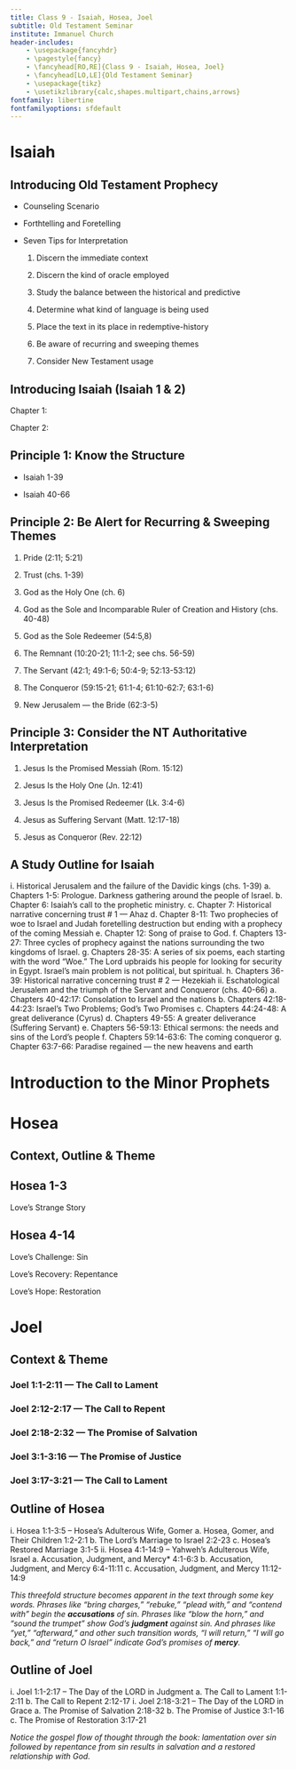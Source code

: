 ```yaml
---
title: Class 9 - Isaiah, Hosea, Joel
subtitle: Old Testament Seminar
institute: Immanuel Church
header-includes:
    - \usepackage{fancyhdr}
    - \pagestyle{fancy}
    - \fancyhead[RO,RE]{Class 9 - Isaiah, Hosea, Joel}
    - \fancyhead[LO,LE]{Old Testament Seminar}
    - \usepackage{tikz}
    - \usetikzlibrary{calc,shapes.multipart,chains,arrows}
fontfamily: libertine
fontfamilyoptions: sfdefault
---
```


# Isaiah

## Introducing Old Testament Prophecy

- Counseling Scenario

- Forthtelling and Foretelling

- Seven Tips for Interpretation

  1. Discern the immediate context

  2. Discern the kind of oracle employed

  3. Study the balance between the historical and predictive

  4. Determine what kind of language is being used

  5. Place the text in its place in redemptive-history

  6. Be aware of recurring and sweeping themes

  7. Consider New Testament usage

## Introducing Isaiah (Isaiah 1 & 2)

Chapter 1:

Chapter 2:

## Principle 1: Know the Structure

- Isaiah 1-39

- Isaiah 40-66

## Principle 2: Be Alert for Recurring & Sweeping Themes

1. Pride (2:11; 5:21)

2. Trust (chs. 1-39)

3. God as the Holy One (ch. 6)

4. God as the Sole and Incomparable Ruler of Creation and History (chs. 40-48)

5. God as the Sole Redeemer (54:5,8)

6. The Remnant (10:20-21; 11:1-2; see chs. 56-59)

7. The Servant (42:1; 49:1-6; 50:4-9; 52:13-53:12)

8. The Conqueror (59:15-21; 61:1-4; 61:10-62:7; 63:1-6)

9. New Jerusalem — the Bride (62:3-5)

## Principle 3: Consider the NT Authoritative Interpretation

1. Jesus Is the Promised Messiah (Rom. 15:12)

2. Jesus Is the Holy One (Jn. 12:41)

3. Jesus Is the Promised Redeemer (Lk. 3:4-6)

4. Jesus as Suffering Servant (Matt. 12:17-18)

5. Jesus as Conqueror (Rev. 22:12)

## A Study Outline for Isaiah

i. Historical Jerusalem and the failure of the Davidic kings (chs. 1-39)
   a. Chapters 1-5:  Prologue.  Darkness gathering around the people of Israel.
   b. Chapter 6:  Isaiah’s call to the prophetic ministry.
   c. Chapter 7: Historical narrative concerning trust # 1 — Ahaz
   d. Chapter 8-11: Two prophecies of woe to Israel and Judah foretelling destruction but ending with a prophecy of the coming Messiah
   e. Chapter 12:  Song of praise to God.
   f. Chapters 13-27:  Three cycles of prophecy against the nations surrounding the two kingdoms of Israel. 
   g. Chapters 28-35:  A series of six poems, each starting with the word “Woe.” The Lord upbraids his people for looking for security in Egypt. Israel’s main problem is not political, but spiritual.
   h. Chapters 36-39:  Historical narrative concerning trust # 2 — Hezekiah
ii. Eschatological Jerusalem and the triumph of the Servant and Conqueror (chs. 40-66)
    a. Chapters 40-42:17: Consolation to Israel and the nations
    b. Chapters  42:18-44:23: Israel’s Two Problems; God’s Two Promises
    c. Chapters 44:24-48: A great deliverance (Cyrus)
    d. Chapters 49-55: A greater deliverance (Suffering Servant)
    e. Chapters 56-59:13: Ethical sermons: the needs and sins of the Lord’s people
    f. Chapters 59:14-63:6: The coming conqueror
    g. Chapter 63:7-66: Paradise regained — the new heavens and earth

# Introduction to the Minor Prophets

# Hosea

## Context, Outline & Theme

## Hosea 1-3

Love’s Strange Story

## Hosea 4-14

Love’s Challenge: Sin

Love’s Recovery: Repentance

Love’s Hope: Restoration

# Joel

## Context & Theme

### Joel 1:1-2:11 — The Call to Lament

### Joel 2:12-2:17 — The Call to Repent

### Joel 2:18-2:32 — The Promise of Salvation

### Joel 3:1-3:16 — The Promise of Justice

### Joel 3:17-3:21 — The Call to Lament

## Outline of Hosea

i. Hosea 1:1-3:5 – Hosea’s Adulterous Wife, Gomer
   a. Hosea, Gomer, and Their Children 1:2-2:1
   b. The Lord’s Marriage to Israel 2:2-23
   c. Hosea’s Restored Marriage 3:1-5
ii. Hosea 4:1-14:9 – Yahweh’s Adulterous Wife, Israel
    a. Accusation, Judgment, and Mercy* 4:1-6:3
    b. Accusation, Judgment, and Mercy 6:4-11:11
    c. Accusation, Judgment, and Mercy 11:12-14:9

_This threefold structure becomes apparent in the text through some key words.  Phrases like “bring charges,” “rebuke,” “plead with,” and “contend with” begin the **accusations** of sin.  Phrases like “blow the horn,” and “sound the trumpet” show God’s **judgment** against sin.  And phrases like “yet,” “afterward,” and other such transition words, “I will return,” “I will go back,” and “return O Israel” indicate God’s promises of **mercy**._

## Outline of Joel

i. Joel 1:1-2:17 – The Day of the LORD in Judgment
   a. The Call to Lament 1:1-2:11
   b. The Call to Repent 2:12-17
i. Joel 2:18-3:21 – The Day of the LORD in Grace
   a. The Promise of Salvation 2:18-32
   b. The Promise of Justice 3:1-16
   c. The Promise of Restoration 3:17-21

_Notice the gospel flow of thought through the book: lamentation over sin followed by repentance from sin results in salvation and a restored relationship with God._